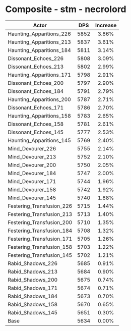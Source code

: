 # Composite - stm - necrolord
| Actor | DPS | Increase |
|---|:---:|:---:|
|Haunting_Apparitions_226|5852|3.86%|
|Haunting_Apparitions_213|5837|3.61%|
|Haunting_Apparitions_184|5811|3.14%|
|Dissonant_Echoes_226|5808|3.09%|
|Dissonant_Echoes_213|5802|2.99%|
|Haunting_Apparitions_171|5798|2.91%|
|Dissonant_Echoes_200|5797|2.90%|
|Dissonant_Echoes_184|5791|2.79%|
|Haunting_Apparitions_200|5787|2.71%|
|Dissonant_Echoes_171|5786|2.70%|
|Haunting_Apparitions_158|5783|2.65%|
|Dissonant_Echoes_158|5781|2.61%|
|Dissonant_Echoes_145|5777|2.53%|
|Haunting_Apparitions_145|5769|2.40%|
|Mind_Devourer_226|5755|2.14%|
|Mind_Devourer_213|5752|2.10%|
|Mind_Devourer_200|5750|2.05%|
|Mind_Devourer_184|5747|2.00%|
|Mind_Devourer_171|5744|1.96%|
|Mind_Devourer_158|5742|1.92%|
|Mind_Devourer_145|5740|1.88%|
|Festering_Transfusion_226|5715|1.44%|
|Festering_Transfusion_213|5713|1.40%|
|Festering_Transfusion_200|5710|1.35%|
|Festering_Transfusion_184|5708|1.32%|
|Festering_Transfusion_171|5705|1.26%|
|Festering_Transfusion_158|5703|1.22%|
|Festering_Transfusion_145|5702|1.21%|
|Rabid_Shadows_226|5685|0.91%|
|Rabid_Shadows_213|5684|0.90%|
|Rabid_Shadows_200|5675|0.74%|
|Rabid_Shadows_171|5674|0.71%|
|Rabid_Shadows_184|5673|0.70%|
|Rabid_Shadows_158|5670|0.65%|
|Rabid_Shadows_145|5651|0.30%|
|Base|5634|0.00%|
